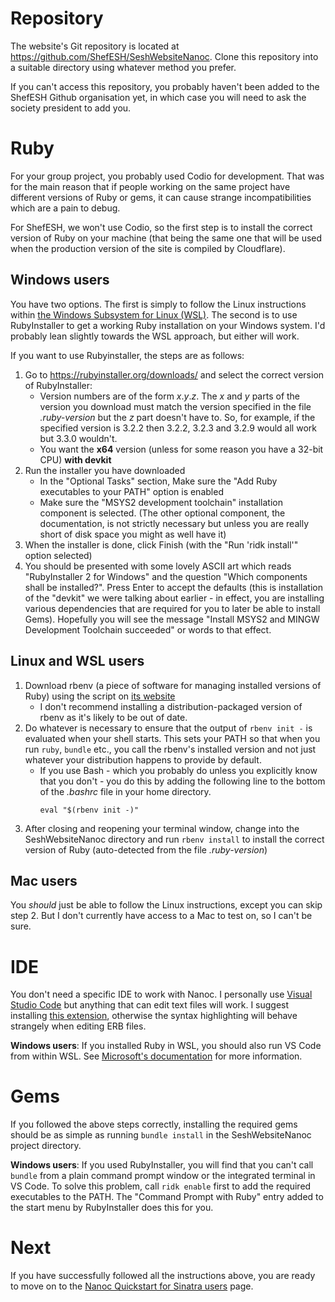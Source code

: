 # Repository

The website's Git repository is located at <https://github.com/ShefESH/SeshWebsiteNanoc>. Clone this repository into a suitable directory using whatever method you prefer.

If you can't access this repository, you probably haven't been added to the ShefESH Github organisation yet, in which case you will need to ask the society president to add you.

# Ruby

For your group project, you probably used Codio for development. That was for the main reason that if people working on the same project have different versions of Ruby or gems, it can cause strange incompatibilities which are a pain to debug.

For ShefESH, we won't use Codio, so the first step is to install the correct version of Ruby on your machine (that being the same one that will be used when the production version of the site is compiled by Cloudflare).

## Windows users

You have two options. The first is simply to follow the Linux instructions within [the Windows Subsystem for Linux (WSL)](https://learn.microsoft.com/en-us/windows/wsl/install). The second is to use RubyInstaller to get a working Ruby installation on your Windows system. I'd probably lean slightly towards the WSL approach, but either will work.

If you want to use Rubyinstaller, the steps are as follows:

1. Go to <https://rubyinstaller.org/downloads/> and select the correct version of RubyInstaller:
    - Version numbers are of the form _x_._y_._z_. The _x_ and _y_ parts of the version you download must match the version specified in the file _.ruby-version_ but the _z_ part doesn't have to. So, for example, if the specified version is 3.2.2 then 3.2.2, 3.2.3 and 3.2.9 would all work but 3.3.0 wouldn't.
    - You want the **x64** version (unless for some reason you have a 32-bit CPU) **with devkit**
2. Run the installer you have downloaded
    - In the "Optional Tasks" section, Make sure the "Add Ruby executables to your PATH" option is enabled 
    - Make sure the "MSYS2 development toolchain" installation component is selected. (The other optional component, the documentation, is not strictly necessary but unless you are really short of disk space you might as well have it)
3. When the installer is done, click Finish (with the "Run 'ridk install'" option selected)
4. You should be presented with some lovely ASCII art which reads "RubyInstaller 2 for Windows" and the question "Which components shall be installed?". Press Enter to accept the defaults (this is installation of the "devkit" we were talking about earlier - in effect, you are installing various dependencies that are required for you to later be able to install Gems). Hopefully you will see the message "Install MSYS2 and MINGW Development Toolchain succeeded" or words to that effect.

## Linux and WSL users

1. Download rbenv (a piece of software for managing installed versions of Ruby) using the script on [its website](https://rbenv.org/)
   - I don't recommend installing a distribution-packaged version of rbenv as it's likely to be out of date.
2. Do whatever is necessary to ensure that the output of `rbenv init -` is evaluated when your shell starts. This sets your PATH so that when you run `ruby`, `bundle` etc., you call the rbenv's installed version and not just whatever your distribution happens to provide by default.
    - If you use Bash - which you probably do unless you explicitly know that you don't - you do this by adding the following line to the bottom of the _.bashrc_ file in your home directory.
        ```
        eval "$(rbenv init -)"
        ```
3. After closing and reopening your terminal window, change into the SeshWebsiteNanoc directory and run `rbenv install` to install the correct version of Ruby (auto-detected from the file _.ruby-version_)

## Mac users
You _should_ just be able to follow the Linux instructions, except you can skip step 2. But I don't currently have access to a Mac to test on, so I can't be sure.

# IDE

You don't need a specific IDE to work with Nanoc. I personally use [Visual Studio Code](https://code.visualstudio.com) but anything that can edit text files will work. I suggest installing [this extension](https://marketplace.visualstudio.com/items?itemName=CraigMaslowski.erb), otherwise the syntax highlighting will behave strangely when editing ERB files.

**Windows users**: If you installed Ruby in WSL, you should also run VS Code from within WSL. See [Microsoft's documentation](https://learn.microsoft.com/en-us/windows/wsl/tutorials/wsl-vscode) for more information.

# Gems

If you followed the above steps correctly, installing the required gems should be as simple as running `bundle install` in the SeshWebsiteNanoc project directory.

**Windows users**: If you used RubyInstaller, you will find that you can't call `bundle` from a plain command prompt window or the integrated terminal in VS Code. To solve this problem, call `ridk enable` first to add the required executables to the PATH. The "Command Prompt with Ruby" entry added to the start menu by RubyInstaller does this for you.

# Next

If you have successfully followed all the instructions above, you are ready to move on to the [Nanoc Quickstart for Sinatra users](../Nanoc_Quickstart_for_Sinatra_users/) page.
